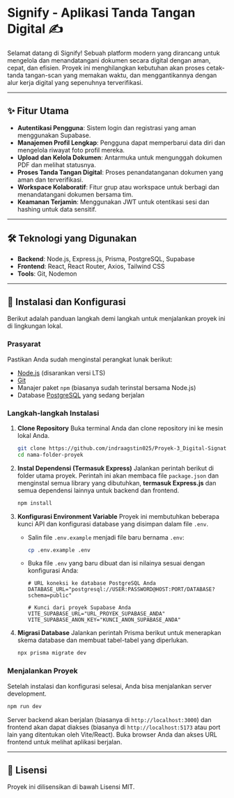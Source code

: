 # Signify - Aplikasi Tanda Tangan Digital ✍️Selamat datang di Signify! Sebuah platform modern yang dirancang untuk mengelola dan menandatangani dokumen secara digital dengan aman, cepat, dan efisien. Proyek ini menghilangkan kebutuhan akan proses cetak-tanda tangan-scan yang memakan waktu, dan menggantikannya dengan alur kerja digital yang sepenuhnya terverifikasi.---## ✨ Fitur Utama* **Autentikasi Pengguna**: Sistem login dan registrasi yang aman menggunakan Supabase.* **Manajemen Profil Lengkap**: Pengguna dapat memperbarui data diri dan mengelola riwayat foto profil mereka.* **Upload dan Kelola Dokumen**: Antarmuka untuk mengunggah dokumen PDF dan melihat statusnya.* **Proses Tanda Tangan Digital**: Proses penandatanganan dokumen yang aman dan terverifikasi.* **Workspace Kolaboratif**: Fitur grup atau workspace untuk berbagi dan menandatangani dokumen bersama tim.* **Keamanan Terjamin**: Menggunakan JWT untuk otentikasi sesi dan hashing untuk data sensitif.---## 🛠️ Teknologi yang Digunakan* **Backend**: Node.js, Express.js, Prisma, PostgreSQL, Supabase* **Frontend**: React, React Router, Axios, Tailwind CSS* **Tools**: Git, Nodemon---## 🚀 Instalasi dan KonfigurasiBerikut adalah panduan langkah demi langkah untuk menjalankan proyek ini di lingkungan lokal.### PrasyaratPastikan Anda sudah menginstal perangkat lunak berikut:* [Node.js](https://nodejs.org/) (disarankan versi LTS)* [Git](https://git-scm.com/)* Manajer paket `npm` (biasanya sudah terinstal bersama Node.js)* Database [PostgreSQL](https://www.postgresql.org/) yang sedang berjalan### Langkah-langkah Instalasi1.  **Clone Repository**    Buka terminal Anda dan clone repository ini ke mesin lokal Anda.    ```bash    git clone https://github.com/indraagstin025/Proyek-3_Digital-Signature.git    cd nama-folder-proyek    ```2.  **Instal Dependensi (Termasuk Express)**    Jalankan perintah berikut di folder utama proyek. Perintah ini akan membaca file `package.json` dan menginstal semua library yang dibutuhkan, **termasuk Express.js** dan semua dependensi lainnya untuk backend dan frontend.    ```bash    npm install    ```3.  **Konfigurasi Environment Variable**    Proyek ini membutuhkan beberapa kunci API dan konfigurasi database yang disimpan dalam file `.env`.    * Salin file `.env.example` menjadi file baru bernama `.env`:        ```bash        cp .env.example .env        ```    * Buka file `.env` yang baru dibuat dan isi nilainya sesuai dengan konfigurasi Anda:        ```env        # URL koneksi ke database PostgreSQL Anda        DATABASE_URL="postgresql://USER:PASSWORD@HOST:PORT/DATABASE?schema=public"        # Kunci dari proyek Supabase Anda        VITE_SUPABASE_URL="URL_PROYEK_SUPABASE_ANDA"        VITE_SUPABASE_ANON_KEY="KUNCI_ANON_SUPABASE_ANDA"        ```4.  **Migrasi Database**    Jalankan perintah Prisma berikut untuk menerapkan skema database dan membuat tabel-tabel yang diperlukan.    ```bash    npx prisma migrate dev    ```### Menjalankan ProyekSetelah instalasi dan konfigurasi selesai, Anda bisa menjalankan server development.```bashnpm run dev```Server backend akan berjalan (biasanya di `http://localhost:3000`) dan frontend akan dapat diakses (biasanya di `http://localhost:5173` atau port lain yang ditentukan oleh Vite/React). Buka browser Anda dan akses URL frontend untuk melihat aplikasi berjalan.---## 📄 LisensiProyek ini dilisensikan di bawah Lisensi MIT.